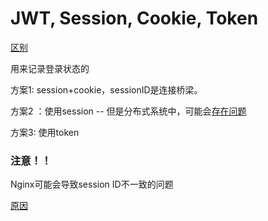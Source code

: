 # JWT, Session, Cookie, Token

[区别](https://juejin.cn/post/6844904034181070861)

用来记录登录状态的

方案1: session+cookie，sessionID是连接桥梁。

方案2 ：使用session -- 但是分布式系统中，可能会[存在问题](https://server.51cto.com/article/662998.html)

方案3: 使用token



### 注意！！

Nginx可能会导致session ID不一致的问题

[原因](https://juejin.cn/post/6850418112253149197)



